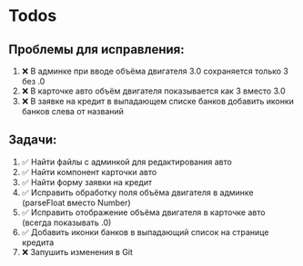 # Todos

## Проблемы для исправления:

1. ❌ В админке при вводе объёма двигателя 3.0 сохраняется только 3 без .0
2. ❌ В карточке авто объём двигателя показывается как 3 вместо 3.0
3. ❌ В заявке на кредит в выпадающем списке банков добавить иконки банков слева от названий

## Задачи:

1. ✅ Найти файлы с админкой для редактирования авто
2. ✅ Найти компонент карточки авто
3. ✅ Найти форму заявки на кредит
4. ✅ Исправить обработку поля объёма двигателя в админке (parseFloat вместо Number)
5. ✅ Исправить отображение объёма двигателя в карточке авто (всегда показывать .0)
6. ✅ Добавить иконки банков в выпадающий список на странице кредита
7. ❌ Запушить изменения в Git
